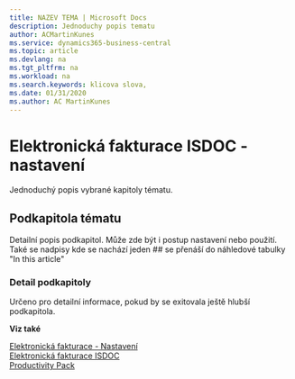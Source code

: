 ```yaml
---
title: NAZEV TEMA | Microsoft Docs
description: Jednoduchy popis tematu
author: ACMartinKunes
ms.service: dynamics365-business-central
ms.topic: article
ms.devlang: na
ms.tgt_pltfrm: na
ms.workload: na
ms.search.keywords: klicova slova, 
ms.date: 01/31/2020
ms.author: AC MartinKunes
---
```

# Elektronická fakturace ISDOC - nastavení

Jednoduchý popis vybrané kapitoly tématu.

## Podkapitola tématu

Detailní popis podkapitol. Může zde být i postup nastavení nebo použití. Také se nadpisy kde se nachází jeden ## se přenáší do náhledové tabulky "In this article"

### Detail podkapitoly

Určeno pro detailní informace, pokud by se exitovala ještě hlubší podkapitola.

**Viz také**

[Elektronická fakturace - Nastavení](ac-elektronic-dokuments-setup.md)  
[Elektronická fakturace ISDOC](ac-elektronic-dokuments-isdoc.md)  
[Productivity Pack](ac-productivity-pack.md)
